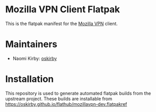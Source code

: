 # Mozilla VPN Client Flatpak

This is the flatpak manifest for the [Mozilla VPN](https://github.com/mozilla-mobile/mozilla-vpn-client) client.

# Maintainers

- Naomi Kirby: [oskirby](https://github.com/oskirby)

# Installation

This repository is used to generate automated flatpak builds from the upstream
project. These builds are installable from https://oskirby.github.io/flathub/mozillavpn-dev.flatpakref
